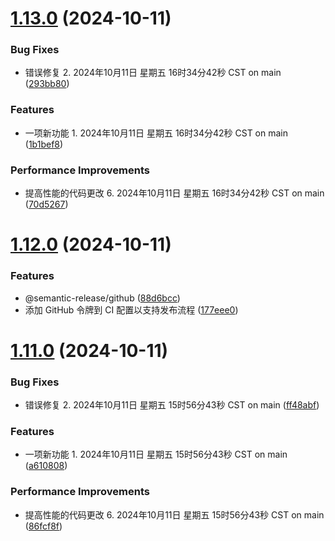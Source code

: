 # [1.13.0](https://github.com/yanhao98/semantic-release-action-example/compare/v1.12.0...v1.13.0) (2024-10-11)


### Bug Fixes

* 错误修复 2. 2024年10月11日 星期五 16时34分42秒 CST on main ([293bb80](https://github.com/yanhao98/semantic-release-action-example/commit/293bb8056fb695401bb0f20540fdf75ab7af871c))


### Features

* 一项新功能 1. 2024年10月11日 星期五 16时34分42秒 CST on main ([1b1bef8](https://github.com/yanhao98/semantic-release-action-example/commit/1b1bef87afceb194b0d16e9f3f7440d0697a04b3))


### Performance Improvements

* 提高性能的代码更改 6. 2024年10月11日 星期五 16时34分42秒 CST on main ([70d5267](https://github.com/yanhao98/semantic-release-action-example/commit/70d52672a7698efaba5604a4d819816a5a4b12ea))

# [1.12.0](https://github.com/yanhao98/semantic-release-action-example/compare/v1.11.0...v1.12.0) (2024-10-11)


### Features

* @semantic-release/github ([88d6bcc](https://github.com/yanhao98/semantic-release-action-example/commit/88d6bccac36075cc29185fa860093535a7a6fb19))
* 添加 GitHub 令牌到 CI 配置以支持发布流程 ([177eee0](https://github.com/yanhao98/semantic-release-action-example/commit/177eee0ce697602cfdf9150a7596083fe22b72cd))

# [1.11.0](https://github.com/yanhao98/semantic-release-action-example/compare/v1.10.0...v1.11.0) (2024-10-11)


### Bug Fixes

* 错误修复 2. 2024年10月11日 星期五 15时56分43秒 CST on main ([ff48abf](https://github.com/yanhao98/semantic-release-action-example/commit/ff48abf234934470e18f70360f119e29642718e5))


### Features

* 一项新功能 1. 2024年10月11日 星期五 15时56分43秒 CST on main ([a610808](https://github.com/yanhao98/semantic-release-action-example/commit/a61080822ddd7ff51ff8fdb028c4ebb622b5e468))


### Performance Improvements

* 提高性能的代码更改 6. 2024年10月11日 星期五 15时56分43秒 CST on main ([86fcf8f](https://github.com/yanhao98/semantic-release-action-example/commit/86fcf8f8c6664fe329906fe8ee795d412aafbdb7))
